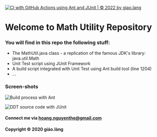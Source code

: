 [![CI with GitHub Actions using Ant and JUnit | © 2022 by giao.lang](https://github.com/doit-now/math-util-ant-se1609/actions/workflows/ci-with-ant.yml/badge.svg)](https://github.com/doit-now/math-util-ant-se1609/actions/workflows/ci-with-ant.yml)

# Welcome to Math Utility Repository

### You will find in this repo the following stuff:

* The MathUtil.java class - a replication of the famous JDK's library: java.util.Math
* Unit Test script  using JUnit Framework
* A build script integrated with Unit Test using Ant build tool (line 1204)
* ...

### Screen-shots

![Build process with Ant](https://github.com/doit-now/math-util-ant-se1609/blob/main/screenshot/build-process-with-ant.png) 

![DDT source code with JUnit](https://github.com/doit-now/math-util-ant-se1609/blob/main/screenshot/ddt-source-using-junit.png)

#### Connect me via hoang.nguyenthe@gmail.com

#### Copyright &#169; 2020 giáo.làng



  







